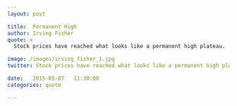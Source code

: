 ```yaml
---
layout: post

title:  Permanent High
author: Irving Fisher
quote: >
  Stock prices have reached what looks like a permanent high plateau.

image: /images/irving_fisher_1.jpg
twitter: Stock prices have reached what looks like a permanent high plateau. Irving Fisher http://quotes.stockflare.com/

date:   2015-05-07	 11:30:00
categories: quote

---
```


